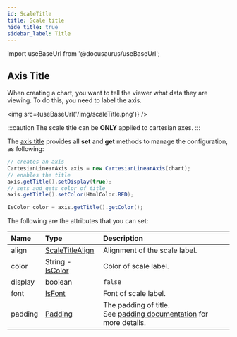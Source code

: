 ```yaml
---
id: ScaleTitle
title: Scale title
hide_title: true
sidebar_label: Title
---
```

import useBaseUrl from '@docusaurus/useBaseUrl';

## Axis Title

When creating a chart, you want to tell the viewer what data they are viewing. To do this, you need to label the axis.

<img src={useBaseUrl('/img/scaleTitle.png')} />

:::caution
The scale title can be **ONLY** applied to cartesian axes.
:::

The [axis title](https://pepstock-org.github.io/Charba/5.5/org/pepstock/charba/client/configuration/CartesianScaleTitle.html) provides all **set** and **get** methods to manage the configuration, as following:

```java
// creates an axis
CartesianLinearAxis axis = new CartesianLinearAxis(chart);
// enables the title
axis.getTitle().setDisplay(true);
// sets and gets color of title
axis.getTitle().setColor(HtmlColor.RED);

IsColor color = axis.getTitle().getColor();
```

The following are the attributes that you can set:

| Name | Type | Description
| :- | :- | :-
| align | [ScaleTitleAlign](https://pepstock-org.github.io/Charba/5.5/org/pepstock/charba/client/enums/ScaleTitleAlign.html) | Alignment of the scale label.
| color | String - [IsColor](https://pepstock-org.github.io/Charba/5.5/org/pepstock/charba/client/colors/IsColor.html) | Color of scale label.
| display | boolean | `false` | If `true`, the scale label is shown.
| font | [IsFont](https://pepstock-org.github.io/Charba/5.5/org/pepstock/charba/client/options/IsFont.html) | Font of scale label.
| padding | [Padding](https://pepstock-org.github.io/Charba/5.5/org/pepstock/charba/client/configuration/Padding.html) | The padding of title.<br/>See [padding documentation](../configuration/Commons#padding) for more details.
